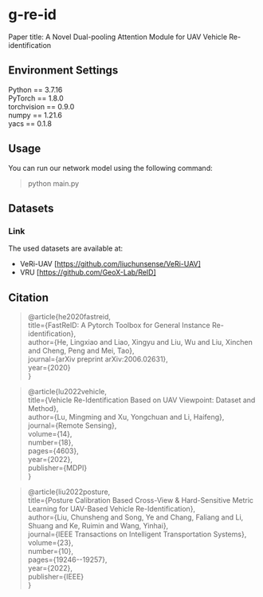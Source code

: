 # g-re-id  
Paper title:  A Novel Dual-pooling Attention Module for UAV Vehicle Re-identification

## Environment Settings
Python == 3.7.16  
PyTorch == 1.8.0  
torchvision == 0.9.0  
numpy == 1.21.6  
yacs == 0.1.8   
## Usage
You can run our network model using the following command:
> python main.py

## Datasets
### Link
The used datasets are available at:
* VeRi-UAV [https://github.com/liuchunsense/VeRi-UAV]   
* VRU  [https://github.com/GeoX-Lab/ReID]

## Citation
> @article{he2020fastreid,  
>  title={FastReID: A Pytorch Toolbox for General Instance Re-identification},  
>  author={He, Lingxiao and Liao, Xingyu and Liu, Wu and Liu, Xinchen and Cheng, Peng and Mei, Tao},  
>  journal={arXiv preprint arXiv:2006.02631},  
>  year={2020}  
}

> @article{lu2022vehicle,  
>  title={Vehicle Re-Identification Based on UAV Viewpoint: Dataset and Method},  
>  author={Lu, Mingming and Xu, Yongchuan and Li, Haifeng},  
>  journal={Remote Sensing},  
>  volume={14},  
>  number={18},  
>  pages={4603},  
>  year={2022},  
>  publisher={MDPI}  
}

> @article{liu2022posture,  
>  title={Posture Calibration Based Cross-View \& Hard-Sensitive Metric Learning for UAV-Based Vehicle Re-Identification},  
>  author={Liu, Chunsheng and Song, Ye and Chang, Faliang and Li, Shuang and Ke, Ruimin and Wang, Yinhai},  
>  journal={IEEE Transactions on Intelligent Transportation Systems},  
>  volume={23},  
>  number={10},  
>  pages={19246--19257},  
>  year={2022},  
>  publisher={IEEE}  
}
